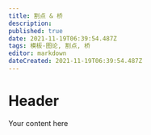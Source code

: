 ```yaml
---
title: 割点 & 桥
description: 
published: true
date: 2021-11-19T06:39:54.487Z
tags: 模板-图论, 割点, 桥
editor: markdown
dateCreated: 2021-11-19T06:39:54.487Z
---
```


# Header
Your content here